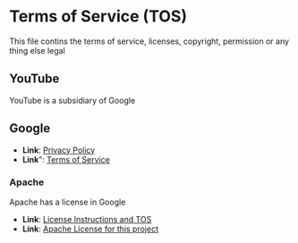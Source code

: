 # Terms of Service (TOS)

This file contins the terms of service, licenses, copyright, permission or any thing else legal

## YouTube
YouTube is a subsidiary of Google

## Google
- **Link**:  [Privacy Policy](https://policies.google.com/privacy?hl=en)
- **Link**": [Terms of Service](https://policies.google.com/terms?hl=en) 

### Apache
Apache has a license in Google
- **Link**:  [License Instructions and TOS](https://www.apache.org/licenses/LICENSE-2.0)
- **Link**:  [Apache License for this project](https://github.com/chrisbolger69/Youtube-video-to-picture/blob/main/Terms%20of%20Service.md?plain=1)
